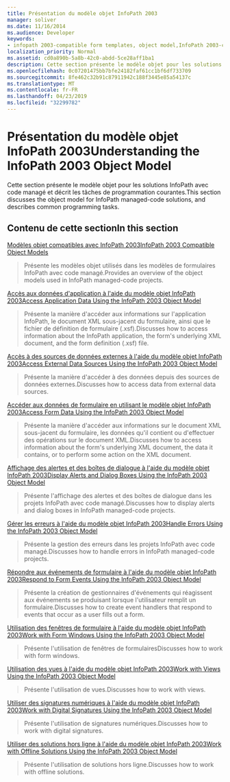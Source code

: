 ```yaml
---
title: Présentation du modèle objet InfoPath 2003
manager: soliver
ms.date: 11/16/2014
ms.audience: Developer
keywords:
- infopath 2003-compatible form templates, object model,InfoPath 2003-compatible object model,object models [InfoPath 2003]
localization_priority: Normal
ms.assetid: cd0a890b-5a8b-42c0-abdd-5ce28aff1ba1
description: Cette section présente le modèle objet pour les solutions InfoPath avec code managé et décrit les tâches de programmation courantes.
ms.openlocfilehash: 0c07201475bb7bfe24182faf61cc1bf6df733709
ms.sourcegitcommit: 8fe462c32b91c87911942c188f3445e85a54137c
ms.translationtype: MT
ms.contentlocale: fr-FR
ms.lasthandoff: 04/23/2019
ms.locfileid: "32299782"
---
```

# <a name="understanding-the-infopath-2003-object-model"></a><span data-ttu-id="5a2e3-104">Présentation du modèle objet InfoPath 2003</span><span class="sxs-lookup"><span data-stu-id="5a2e3-104">Understanding the InfoPath 2003 Object Model</span></span>

<span data-ttu-id="5a2e3-105">Cette section présente le modèle objet pour les solutions InfoPath avec code managé et décrit les tâches de programmation courantes.</span><span class="sxs-lookup"><span data-stu-id="5a2e3-105">This section discusses the object model for InfoPath managed-code solutions, and describes common programming tasks.</span></span>
  
## <a name="in-this-section"></a><span data-ttu-id="5a2e3-106">Contenu de cette section</span><span class="sxs-lookup"><span data-stu-id="5a2e3-106">In this section</span></span>

[<span data-ttu-id="5a2e3-107">Modèles objet compatibles avec InfoPath 2003</span><span class="sxs-lookup"><span data-stu-id="5a2e3-107">InfoPath 2003 Compatible Object Models</span></span>](infopath-2003-compatible-object-models.md)
  
> <span data-ttu-id="5a2e3-108">Présente les modèles objet utilisés dans les modèles de formulaires InfoPath avec code managé.</span><span class="sxs-lookup"><span data-stu-id="5a2e3-108">Provides an overview of the object models used in InfoPath managed-code projects.</span></span>
    
[<span data-ttu-id="5a2e3-109">Accès aux données d'application à l'aide du modèle objet InfoPath 2003</span><span class="sxs-lookup"><span data-stu-id="5a2e3-109">Access Application Data Using the InfoPath 2003 Object Model</span></span>](how-to-access-application-data-using-the-infopath-2003-object-model.md)
  
> <span data-ttu-id="5a2e3-110">Présente la manière d'accéder aux informations sur l'application InfoPath, le document XML sous-jacent du formulaire, ainsi que le fichier de définition de formulaire (.xsf).</span><span class="sxs-lookup"><span data-stu-id="5a2e3-110">Discusses how to access information about the InfoPath application, the form's underlying XML document, and the form definition (.xsf) file.</span></span>
    
[<span data-ttu-id="5a2e3-111">Accès à des sources de données externes à l'aide du modèle objet InfoPath 2003</span><span class="sxs-lookup"><span data-stu-id="5a2e3-111">Access External Data Sources Using the InfoPath 2003 Object Model</span></span>](how-to-access-external-data-sources-using-the-infopath-2003-object-model.md)
  
> <span data-ttu-id="5a2e3-112">Présente la manière d'accéder à des données depuis des sources de données externes.</span><span class="sxs-lookup"><span data-stu-id="5a2e3-112">Discusses how to access data from external data sources.</span></span>
    
[<span data-ttu-id="5a2e3-113">Accéder aux données de formulaire en utilisant le modèle objet InfoPath 2003</span><span class="sxs-lookup"><span data-stu-id="5a2e3-113">Access Form Data Using the InfoPath 2003 Object Model</span></span>](how-to-access-form-data-using-the-infopath-2003-object-model.md)
  
> <span data-ttu-id="5a2e3-114">Présente la manière d'accéder aux informations sur le document XML sous-jacent du formulaire, les données qu'il contient ou d'effectuer des opérations sur le document XML.</span><span class="sxs-lookup"><span data-stu-id="5a2e3-114">Discusses how to access information about the form's underlying XML document, the data it contains, or to perform some action on the XML document.</span></span>
    
[<span data-ttu-id="5a2e3-115">Affichage des alertes et des boîtes de dialogue à l'aide du modèle objet InfoPath 2003</span><span class="sxs-lookup"><span data-stu-id="5a2e3-115">Display Alerts and Dialog Boxes Using the InfoPath 2003 Object Model</span></span>](how-to-display-alerts-and-dialog-boxes-using-the-infopath-2003-object-model.md)
  
> <span data-ttu-id="5a2e3-116">Présente l'affichage des alertes et des boîtes de dialogue dans les projets InfoPath avec code managé.</span><span class="sxs-lookup"><span data-stu-id="5a2e3-116">Discusses how to display alerts and dialog boxes in InfoPath managed-code projects.</span></span>
    
[<span data-ttu-id="5a2e3-117">Gérer les erreurs à l'aide du modèle objet InfoPath 2003</span><span class="sxs-lookup"><span data-stu-id="5a2e3-117">Handle Errors Using the InfoPath 2003 Object Model</span></span>](how-to-handle-errors-using-the-infopath-2003-object-model.md)
  
> <span data-ttu-id="5a2e3-118">Présente la gestion des erreurs dans les projets InfoPath avec code managé.</span><span class="sxs-lookup"><span data-stu-id="5a2e3-118">Discusses how to handle errors in InfoPath managed-code projects.</span></span>
    
[<span data-ttu-id="5a2e3-119">Répondre aux événements de formulaire à l'aide du modèle objet InfoPath 2003</span><span class="sxs-lookup"><span data-stu-id="5a2e3-119">Respond to Form Events Using the InfoPath 2003 Object Model</span></span>](how-to-respond-to-form-events-using-the-infopath-2003-object-model.md)
  
> <span data-ttu-id="5a2e3-120">Présente la création de gestionnaires d'événements qui réagissent aux événements se produisant lorsque l'utilisateur remplit un formulaire.</span><span class="sxs-lookup"><span data-stu-id="5a2e3-120">Discusses how to create event handlers that respond to events that occur as a user fills out a form.</span></span>
    
[<span data-ttu-id="5a2e3-121">Utilisation des fenêtres de formulaire à l'aide du modèle objet InfoPath 2003</span><span class="sxs-lookup"><span data-stu-id="5a2e3-121">Work with Form Windows Using the InfoPath 2003 Object Model</span></span>](how-to-work-with-form-windows-using-the-infopath-2003-object-model.md)
  
> <span data-ttu-id="5a2e3-122">Présente l'utilisation de fenêtres de formulaires</span><span class="sxs-lookup"><span data-stu-id="5a2e3-122">Discusses how to work with form windows.</span></span>
    
[<span data-ttu-id="5a2e3-123">Utilisation des vues à l'aide du modèle objet InfoPath 2003</span><span class="sxs-lookup"><span data-stu-id="5a2e3-123">Work with Views Using the InfoPath 2003 Object Model</span></span>](how-to-work-with-views-using-the-infopath-2003-object-model.md)
  
> <span data-ttu-id="5a2e3-124">Présente l'utilisation de vues.</span><span class="sxs-lookup"><span data-stu-id="5a2e3-124">Discusses how to work with views.</span></span>
    
[<span data-ttu-id="5a2e3-125">Utiliser des signatures numériques à l'aide du modèle objet InfoPath 2003</span><span class="sxs-lookup"><span data-stu-id="5a2e3-125">Work with Digital Signatures Using the InfoPath 2003 Object Model</span></span>](how-to-work-with-digital-signatures-using-the-infopath-2003-object-model.md)
  
> <span data-ttu-id="5a2e3-126">Présente l'utilisation de signatures numériques.</span><span class="sxs-lookup"><span data-stu-id="5a2e3-126">Discusses how to work with digital signatures.</span></span>
    
[<span data-ttu-id="5a2e3-127">Utiliser des solutions hors ligne à l'aide du modèle objet InfoPath 2003</span><span class="sxs-lookup"><span data-stu-id="5a2e3-127">Work with Offline Solutions Using the InfoPath 2003 Object Model</span></span>](how-to-work-with-offline-solutions-using-the-infopath-2003-object-model.md)
  
> <span data-ttu-id="5a2e3-128">Présente l'utilisation de solutions hors ligne.</span><span class="sxs-lookup"><span data-stu-id="5a2e3-128">Discusses how to work with offline solutions.</span></span>
    

